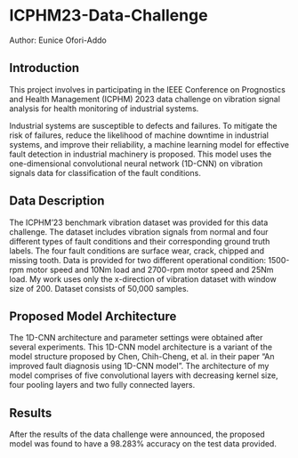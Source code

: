 # ICPHM23-Data-Challenge

Author: Eunice Ofori-Addo

## Introduction
This project involves in participating in the IEEE Conference on Prognostics and Health Management (ICPHM) 2023 data challenge on vibration signal analysis for health monitoring of industrial systems.

Industrial systems are susceptible to defects and failures. To mitigate the risk of failures, reduce the likelihood of machine downtime in industrial systems, and improve their reliability, a machine learning model for effective fault detection in industrial machinery is proposed. This model uses the one-dimensional convolutional neural network (1D-CNN) on vibration signals data for classification of the fault conditions.

## Data Description
The ICPHM’23 benchmark vibration dataset was provided for this data challenge. The dataset includes vibration signals from normal and four different types of fault conditions and their corresponding ground truth labels. The four fault conditions are surface wear, crack, chipped and missing tooth. Data is provided for two different operational condition: 1500-rpm motor speed and 10Nm load and 2700-rpm motor speed and 25Nm load. My work uses only the x-direction of vibration dataset with window size of 200. Dataset consists of 50,000 samples.


## Proposed Model Architecture
The 1D-CNN architecture and parameter settings were obtained after several experiments. This 1D-CNN model architecture is a variant of the model structure proposed by Chen, Chih-Cheng, et al. in their paper “An improved fault diagnosis using 1D-CNN model”. The architecture of my model comprises of five convolutional layers with decreasing kernel size, four pooling layers and two fully connected layers.

## Results
After the results of the data challenge were announced, the proposed model was found to have a 98.283% accuracy on the test data provided.
